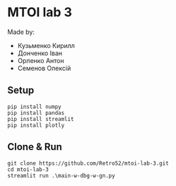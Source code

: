 # MTOI lab 3
Made by:
* Кузьменко Кирилл
* Донченко Іван
* Орленко Антон
* Семенов Олексій

## Setup

```
pip install numpy
pip install pandas
pip install streamlit
pip install plotly
```

## Clone & Run

```
git clone https://github.com/Retro52/mtoi-lab-3.git
cd mtoi-lab-3
streamlit run .\main-w-dbg-w-gn.py
```
